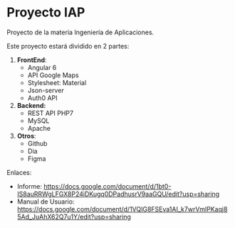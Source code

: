 # Proyecto IAP

Proyecto de la materia Ingeniería de Aplicaciones.



Este proyecto estará dividido en 2 partes:

1. **FrontEnd**:
   - Angular 6
   - API Google Maps
   - Stylesheet: Material
   - Json-server
   - Auth0 API
2. **Backend:**
   - REST API PHP7
   - MySQL
   - Apache
3. **Otros**:
   - Github
   - Dia
   - Figma
   
Enlaces:

- Informe: https://docs.google.com/document/d/1bt0-IS8auRRWgLFGX8P24iDKugq0DPadhusrV9aaGQU/edit?usp=sharing
- Manual de Usuario: https://docs.google.com/document/d/1VQIG8FSEva1AI_k7wrVmlPKaqj85Ad_JuAhX62Q7u1Y/edit?usp=sharing
